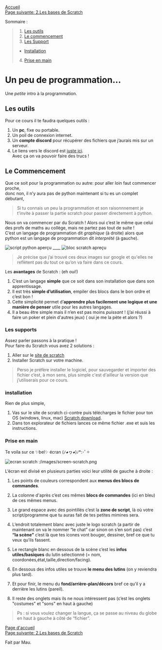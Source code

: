 [Accueil](https://lezib.github.io/its-code-time/)  
[Page suivante: 2.Les bases de Scratch](https://lezib.github.io/its-code-time/2/index.html)  

Sommaire :
> 1. [Les outils](https://lezib.github.io/its-code-time/1/index.html#Les-outils)  
> 2. [Le commencement](https://lezib.github.io/its-code-time/1/index.html#Le-Commencement)  
> 3. [Les Support](https://lezib.github.io/its-code-time/1/index.html#Les-supports)  
>   - [Installation](https://lezib.github.io/its-code-time/1/index.html#installation)  
> 4. [Prise en main](https://lezib.github.io/its-code-time/1/index.html#prise-en-main)  

# Un peu de programmation...
Une _petite_ intro à la programmation.  

## Les outils 
Pour ce cours il te faudra quelques outils :  
1. Un __pc__, fixe ou portable.  
2. Un poil de connexion internet.  
3. Un __compte discord__ pour récupérer des fichiers que j’aurais mis sur un serveur.  
4. Le liens vers le discord est [juste ici](https://discord.gg/uWEQXdVm).  
Avec ça on va pouvoir faire des trucs !  

## Le Commencement 

Que ce soit pour la programmation ou autre: pour aller loin faut commencer proche,  
donc non, il n’y aura pas de python maintenant si tu es un complet débutant,  

> Si tu connais un peu la programmation et son raisonnnement je t'invite à passer la partie scratch pour passer directement à python.  

Nous on va commencer par du Scratch ! Alors oui c’est le même que celui des profs de maths au collège, mais ne partez pas tout de suite !  
C’est un langage de programmation dit _graphique_ (à droite) alors que python est un langage de programmation dit _interprété_ (à gauche).  

![script python aperçu](/images/apercu-python.png) ____ ![bloc scratch apreçu](/images/aprecu-scratch.png)

> Je précise que j’ai trouvé ces deux images sur google et qu'elles ne reflètent pas du tout ce qu’on va faire dans ce cours.  

Les __avantages__ de Scratch : (eh oui!)  
1. C’est un langage __simple__ que ce soit dans son installation que dans son apprentissage.  
2. Il est très __simple d’utilisation__, empiler des blocs dans le bon ordre et c’est bon !  
3. Cette simplicité permet d’__apprendre plus facilement une logique et une manière de penser__ utile pour les autres langages.  
4. Il a beau être simple mais il n’en est pas moins _puissant_ ! (j’ai réussi à faire un poker et plein d'autres jeux) ( oui je me la pète et alors ?)  

### Les supports 

Assez parler passons à la pratique !  
Pour faire du Scratch vous avez 2 solutions :   
1. Aller sur le [site de scratch](https://scratch.mit.edu/projects/editor)   
2. Installer Scratch sur votre machine.  

> Perso je préfère installer le logiciel, pour sauvegarder et importer des fichier c’est, à mon sens, plus simple c'est d'ailleur la version que j’utiliserais pour ce cours.  

### installation  

Rien de plus simple,  
1. Vas sur le site de scratch ci-contre puis télécharges le fichier pour ton OS (windows, linux, mac) [Scratch download](https://scratch.mit.edu/download).   
2. Dans ton explorateur de fichiers lances ce même fichier .exe et suis les instructions.  

### Prise en main
Te voila sur ce ✨bel✨ écran (ﾉ◕ヮ◕)ﾉ*:･ﾟ✧  

![ecran scratch :/images/screen-scratch.png](/images/ecran-scratch.png)  

L’écran est divisé en plusieurs parties voici leur utilité de gauche à droite :  

1. Les points de couleurs correspondent aux __menus des blocs de commandes__.

2. La colonne d'après c’est ces mêmes __blocs de commandes__ (ici en bleu) de ces mêmes menus.  

3. Le grand espace avec des pointillés c’est la __zone de script__, là où votre script/programme que tu auras fait de tes petites mimines sera.

4. L’endroit totalement blanc avec juste le logo scratch (a partir de maintenant on va le nommer “le chat” car sinon on s’en sort pas) c’est __“la scène”__ c’est là que tes icones vont bouger, dessiner, bref ce que tu veux qu’ils fassent.  

5. Le rectangle blanc en dessous de la scène c’est les __infos utiles/basiques__ du lutin sélectionné (= nom, coordonées,état,taille,direction/facing).  

6. En dessous des infos utiles se trouve __le menu des lutins__ (on y reviendra plus tard).  

7. Et pour finir, le menu du __fond/arrière-plan/décors__ bref ce qu’il y a derrière les lutins (pareil).  

8. Il reste des onglets mais ils ne nous intéressent pas (c’est les onglets "costumes" et "sons" en haut à gauche)  

> Ps : si vous voulez changer la langue, ça se passe au niveau du globe en haut à gauche à côté de “fichier”.

[Page d'accueil](https://lezib.github.io/its-code-time/)  
[Page suivante: 2.Les bases de Scratch](https://lezib.github.io/its-code-time/2/index.html)  

Fait par Mau.  
